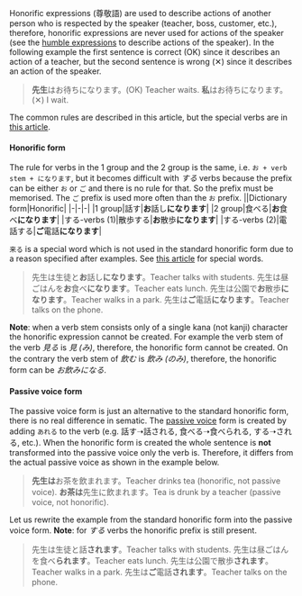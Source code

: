 Honorific expressions (尊敬語) are used to describe actions of another person who is respected by the speaker (teacher, boss, customer, etc.), therefore, honorific expressions are never used for actions of the speaker (see the [humble expressions](192) to describe actions of the speaker).
In the following example the first sentence is correct (OK) since it describes an action of a teacher, but the second sentence is wrong (✕) since it describes an action of the speaker.

>**先生**はお待ちになります。(OK) Teacher waits.
>**私**はお待ちになります。(✕) I wait.

The common rules are described in this article, but the special verbs are in [this article](187).

#### Honorific form
The rule for verbs in the 1 group and the 2 group is the same, i.e. `お + verb stem + になります`, but it becomes difficult with *する* verbs because the prefix can be either `お` or `ご` and there is no rule for that. So the prefix must be memorised. The `ご` prefix is used more often than the `お` prefix.
||Dictionary form|Honorific|
|-|-|-|
|1 group|話す|**お**話し**になります**|
|2 group|食べる|**お**食べ**になります**|
|する-verbs (1)|散歩する|**お**散歩**になります**|
|する-verbs (2)|電話する|**ご**電話**になります**|

`来る` is a special word which is not used in the standard honorific form due to a reason specified after examples. See [this article](187) for special words.

>先生は生徒と**お**話し**になります**。Teacher talks with students.
>先生は昼ごはんを**お**食べ**になります**。Teacher eats lunch.
>先生は公園で**お**散歩**になります**。Teacher walks in a park.
>先生は**ご**電話**になります**。Teacher talks on the phone.

**Note**: when a verb stem consists only of a single kana (not kanji) character the honorific expression cannot be created. For example the verb stem of the verb *見る* is *見 (み)*, therefore, the honorific form cannot be created. On the contrary the verb stem of *飲む* is *飲み (のみ)*, therefore, the honorific form can be *お飲みになる*.

#### Passive voice form
The passive voice form is just an alternative to the standard honorific form, there is no real difference in sematic.
The [passive voice](137) form is created by adding `あれる` to the verb (e.g. 話す➝話される, 食べる➝食べられる, する➝される, etc.). When the honorific form is created the whole sentence is **not** transformed into the passive voice only the verb is. Therefore, it differs from the actual passive voice as shown in the example below.

>**先生は**お茶を飲まれます。Teacher drinks tea (honorific, not passive voice).
>**お茶は**先生に飲まれます。Tea is drunk by a teacher (passive voice, not honorific).

Let us rewrite the example from the standard honorific form into the passive voice form.
**Note**: for *する* verbs the honorific prefix is still present.

>先生は生徒と話**されます**。Teacher talks with students.
>先生は昼ごはんを食べ**られます**。Teacher eats lunch.
>先生は公園で散歩**されます**。Teacher walks in a park.
>先生は**ご**電話**されます**。Teacher talks on the phone.